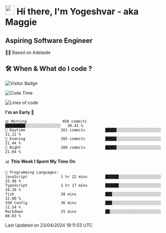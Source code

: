 <h1><img src="https://emojis.slackmojis.com/emojis/images/1531849430/4246/blob-sunglasses.gif?1531849430" width="30"/> Hi there, I'm Yogeshvar - aka Maggie</h1>

## Aspiring Software Engineer
🏂🏻  Based on Adelaide 

## 🛠 When & What do I code ?  

![Visitor Badge](https://visitor-badge.feriirawann.repl.co?username=yogeshvar&repo=yogeshvar&label=Visitors&style=plastic&color=%23457BFF&contentType=svg)

<!--START_SECTION:waka-->
![Code Time](http://img.shields.io/badge/Code%20Time-2%2C874%20hrs%2042%20mins-blue)

![Lines of code](https://img.shields.io/badge/From%20Hello%20World%20I%27ve%20Written-4.2%20million%20lines%20of%20code-blue)

**I'm an Early 🐤** 

```text
🌞 Morning                450 commits         █████████░░░░░░░░░░░░░░░░   36.41 % 
🌆 Daytime                261 commits         █████░░░░░░░░░░░░░░░░░░░░   21.12 % 
🌃 Evening                265 commits         █████░░░░░░░░░░░░░░░░░░░░   21.44 % 
🌙 Night                  260 commits         █████░░░░░░░░░░░░░░░░░░░░   21.04 % 
```


📊 **This Week I Spent My Time On** 

```text
💬 Programming Languages: 
JavaScript               1 hr 22 mins        ██████░░░░░░░░░░░░░░░░░░░   25.96 % 
TypeScript               1 hr 17 mins        ██████░░░░░░░░░░░░░░░░░░░   24.26 % 
fish                     38 mins             ███░░░░░░░░░░░░░░░░░░░░░░   12.08 % 
SSH Config               36 mins             ███░░░░░░░░░░░░░░░░░░░░░░   11.54 % 
Markdown                 25 mins             ██░░░░░░░░░░░░░░░░░░░░░░░   08.03 % 
```


 Last Updated on 23/04/2024 19:11:53 UTC
<!--END_SECTION:waka-->
